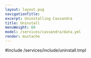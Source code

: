 ```yaml
---
layout: layout.pug
navigationTitle:
excerpt: Uninstalling Cassandra
title: Uninstall
menuWeight: 60
model: /services/cassandra/data.yml
render: mustache
---
```


#include /services/include/uninstall.tmpl
